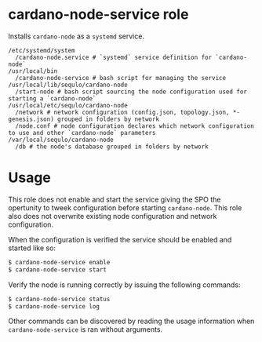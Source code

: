 # cardano-node-service role
Installs `cardano-node` as a `systemd` service.

```
/etc/systemd/system
  /cardano-node.service # `systemd` service definition for `cardano-node`
/usr/local/bin
  /cardano-node-service # bash script for managing the service
/usr/local/lib/sequlo/cardano-node
  /start-node # bash script sourcing the node configuration used for starting a `cardano-node`
/usr/local/etc/sequlo/cardano-node
  /network # network configuration (config.json, topology.json, *-genesis.json) grouped in folders by network
  /node.conf # node configuration declares which network configuration to use and other `cardano-node` parameters
/var/local/sequlo/cardano-node
  /db # the node's database grouped in folders by network
```

# Usage
This role does not enable and start the service giving the SPO the opertunity to tweek configuration before starting `cardano-node`. This role also does not overwrite existing node configuration and network configuration.

When the configuration is verified the service should be enabled and started like so:

```bash
$ cardano-node-service enable
$ cardano-node-service start
```

Verify the node is running correctly by issuing the following commands:

```bash
$ cardano-node-service status
$ cardano-node-service log
```

Other commands can be discovered by reading the usage information when `cardano-node-service` is ran without arguments.
